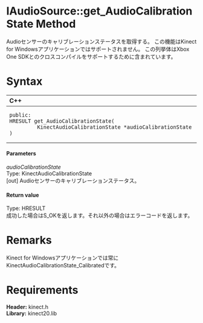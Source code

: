 IAudioSource::get\_AudioCalibrationState Method  
===============================================  

Audioセンサーのキャリブレーションステータスを取得する。
この機能はKinect for Windowsアプリケーションではサポートされません。
この列挙体はXbox One SDKとのクロスコンパイルをサポートするために含まれています。 <span id="syntaxSection"></span>

Syntax  
======  

<table>
<colgroup>
<col width="100%" />
</colgroup>
<thead>
<tr class="header">
<th align="left">C++</th>
</tr>
</thead>
<tbody>
<tr class="odd">
<td align="left"><pre><code>public:  
HRESULT get_AudioCalibrationState(  
         KinectAudioCalibrationState *audioCalibrationState  
)</code></pre></td>
</tr>
</tbody>
</table>

<span id="ID4EG"></span>
#### Parameters  

*audioCalibrationState*    
Type: KinectAudioCalibrationState  
[out] Audioセンサーのキャリブレーションステータス。  

<span id="ID4EP"></span>
#### Return value  

Type: HRESULT  
成功した場合はS\_OKを返します。それ以外の場合はエラーコードを返します。  

<span id="remarks"></span>

Remarks  
=======  

Kinect for Windowsアプリケーションでは常にKinectAudioCalibrationState\_Calibratedです。 

<span id="requirements"></span>

Requirements  
============  

**Header:** kinect.h  
**Library:** kinect20.lib  



<!--Please do not edit the data in the comment block below.-->
<!--
TOCTitle : get_AudioCalibrationState Method
RLTitle : IAudioSource::get_AudioCalibrationState Method
KeywordK : get_AudioCalibrationState method
KeywordK : IAudioSource::get_AudioCalibrationState method
KeywordF : IAudioSource::get_AudioCalibrationState
KeywordF : get_AudioCalibrationState
KeywordF : Microsoft.Kinect.kinect.IAudioSource.get_AudioCalibrationState(KinectAudioCalibrationState@)
KeywordA : M:Microsoft.Kinect.kinect.IAudioSource.get_AudioCalibrationState(KinectAudioCalibrationState@)
AssetID : M:Microsoft.Kinect.kinect.IAudioSource.get_AudioCalibrationState(KinectAudioCalibrationState@)
Locale : en-us
CommunityContent : 1
APIType : Managed
APILocation : 
APIName : Microsoft.Kinect.kinect.IAudioSource::get_AudioCalibrationState
TargetOS : Windows
TopicType : kbSyntax
DevLang : C++
DocSet : K4Wv2
ProjType : K4Wv2Proj
Technology : Kinect for Windows
Product : Kinect for Windows SDK v2
productversion : 20
-->
